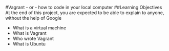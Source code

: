 #Vagrant - or - how to code in your local computer
##Learning Objectives
At the end of this project, you are expected to be able to explain to anyone, without the help of Google
* What is a virtual machine
* What is Vagrant
* Who wrote Vagrant
* What is Ubuntu
